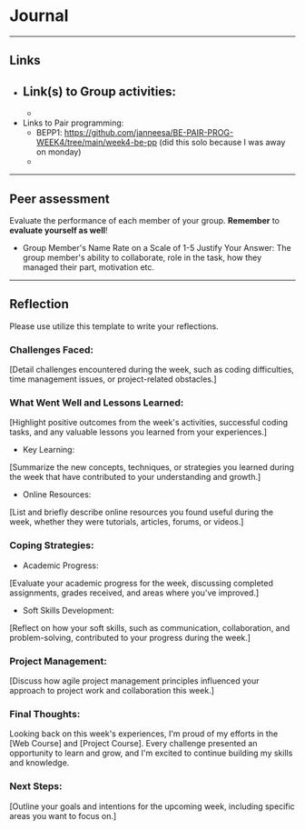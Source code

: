 # Journal

---

## Links

- ## Link(s) to Group activities:
  -
- Links to Pair programming:
  - BEPP1: https://github.com/janneesa/BE-PAIR-PROG-WEEK4/tree/main/week4-be-pp (did this solo because I was away on monday)
  -

---

## Peer assessment

Evaluate the performance of each member of your group. **Remember** to **evaluate yourself as well**!

- Group Member's Name
  Rate on a Scale of 1-5
  Justify Your Answer: The group member's ability to collaborate, role in the task, how they managed their part, motivation etc.

---

## Reflection

Please use utilize this template to write your reflections.

### Challenges Faced:

[Detail challenges encountered during the week, such as coding difficulties, time management issues, or project-related obstacles.]

### What Went Well and Lessons Learned:

[Highlight positive outcomes from the week's activities, successful coding tasks, and any valuable lessons you learned from your experiences.]

- Key Learning:

[Summarize the new concepts, techniques, or strategies you learned during the week that have contributed to your understanding and growth.]

- Online Resources:

[List and briefly describe online resources you found useful during the week, whether they were tutorials, articles, forums, or videos.]

### Coping Strategies:

- Academic Progress:

[Evaluate your academic progress for the week, discussing completed assignments, grades received, and areas where you've improved.]

- Soft Skills Development:

[Reflect on how your soft skills, such as communication, collaboration, and problem-solving, contributed to your progress during the week.]

### Project Management:

[Discuss how agile project management principles influenced your approach to project work and collaboration this week.]

### Final Thoughts:

Looking back on this week's experiences, I'm proud of my efforts in the [Web Course] and [Project Course]. Every challenge presented an opportunity to learn and grow, and I'm excited to continue building my skills and knowledge.

### Next Steps:

[Outline your goals and intentions for the upcoming week, including specific areas you want to focus on.]

<!-- Links -->

[criticism and constructive feedback]: https://cvdl.ben.edu/blog/why-is-everyone-talking-about-feedback/
